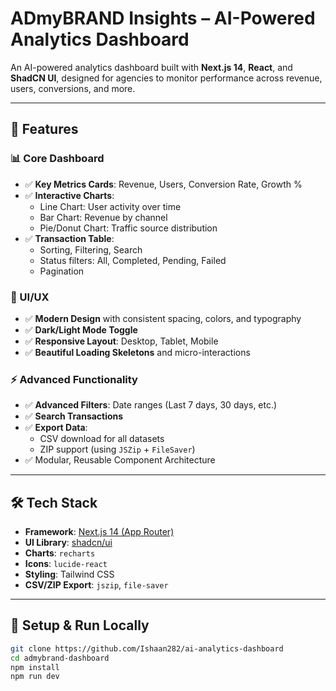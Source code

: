 # ADmyBRAND Insights – AI-Powered Analytics Dashboard

An AI-powered analytics dashboard built with **Next.js 14**, **React**, and **ShadCN UI**, designed for  agencies to monitor performance across revenue, users, conversions, and more.

---

## 🚀 Features

### 📊 Core Dashboard
- ✅ **Key Metrics Cards**: Revenue, Users, Conversion Rate, Growth %
- ✅ **Interactive Charts**:
  - Line Chart: User activity over time
  - Bar Chart: Revenue by channel
  - Pie/Donut Chart: Traffic source distribution
- ✅ **Transaction Table**:
  - Sorting, Filtering, Search
  - Status filters: All, Completed, Pending, Failed
  - Pagination

### 🎨 UI/UX
- ✅ **Modern Design** with consistent spacing, colors, and typography
- ✅ **Dark/Light Mode Toggle**
- ✅ **Responsive Layout**: Desktop, Tablet, Mobile
- ✅ **Beautiful Loading Skeletons** and micro-interactions

### ⚡ Advanced Functionality
- ✅ **Advanced Filters**: Date ranges (Last 7 days, 30 days, etc.)
- ✅ **Search Transactions**
- ✅ **Export Data**:
  - CSV download for all datasets
  - ZIP support (using `JSZip` + `FileSaver`)
- ✅ Modular, Reusable Component Architecture

---

## 🛠️ Tech Stack

- **Framework**: [Next.js 14 (App Router)](https://nextjs.org/)
- **UI Library**: [shadcn/ui](https://ui.shadcn.com/)
- **Charts**: `recharts`
- **Icons**: `lucide-react`
- **Styling**: Tailwind CSS
- **CSV/ZIP Export**: `jszip`, `file-saver`

---

## 🧪 Setup & Run Locally

```bash
git clone https://github.com/Ishaan282/ai-analytics-dashboard
cd admybrand-dashboard
npm install
npm run dev
